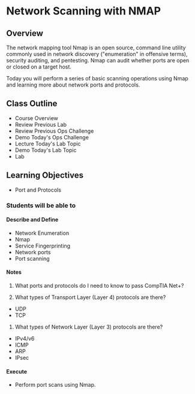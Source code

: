 # Network Scanning with NMAP

## Overview

The network mapping tool Nmap is an open source, command line utility commonly used in network discovery ("enumeration" in offensive terms), security auditing, and pentesting. Nmap can audit whether ports are open or closed on a target host.

Today you will perform a series of basic scanning operations using Nmap and learning more about network ports and protocols.

## Class Outline

- Course Overview
- Review Previous Lab
- Review Previous Ops Challenge
- Demo Today's Ops Challenge
- Lecture Today's Lab Topic
- Demo Today's Lab Topic
- Lab

## Learning Objectives

- Port and Protocols

### Students will be able to

#### Describe and Define

- Network Enumeration
- Nmap
- Service Fingerprinting
- Network ports
- Port scanning

#### Notes

1. What ports and protocols do I need to know to pass CompTIA Net+?

1. What types of Transport Layer (Layer 4) protocols are there?
  - UDP
  - TCP

1. What types of Network Layer (Layer 3) protocols are there? 
  - IPv4/v6
  - ICMP
  - ARP
  - IPsec

#### Execute

- Perform port scans using Nmap.
